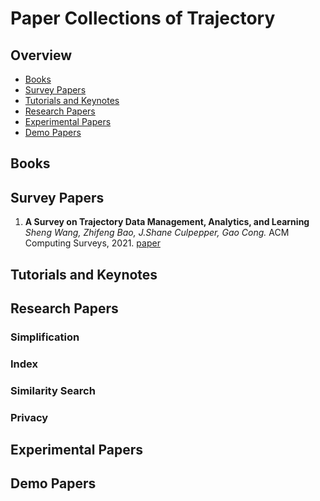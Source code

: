 # Paper Collections of Trajectory


## Overview
* [Books](#Books)
* [Survey Papers](#Survey-Papers)
* [Tutorials and Keynotes](#Tutorials-and-Keynotes)
* [Research Papers](#Research-Papers)
* [Experimental Papers](#Experimental-Papers)
* [Demo Papers](#Demo-Papers)

## Books

## Survey Papers

1. **A Survey on Trajectory Data Management, Analytics, and Learning**
*Sheng Wang, Zhifeng Bao, J.Shane Culpepper, Gao Cong.* ACM Computing Surveys, 2021. [paper](https://arxiv.org/pdf/2003.11547.pdf)

## Tutorials and Keynotes

## Research Papers

### Simplification

### Index

### Similarity Search

### Privacy

## Experimental Papers

## Demo Papers
